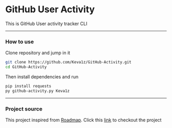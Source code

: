 # GitHub User Activity

This is GitHub User activity tracker CLI

***

### How to use

Clone repository and jump in it

```bash
git clone https://github.com/Keva1z/GitHub-Activity.git
cd GitHub-Activity
```

Then install dependencies and run

```bash
pip install requests
py github-activity.py Keva1z
```

***

### Project source

This project inspired from [Roadmap](https://www.roadmap.sh). Click this [link](https://roadmap.sh/projects/github-user-activity) to checkout the project